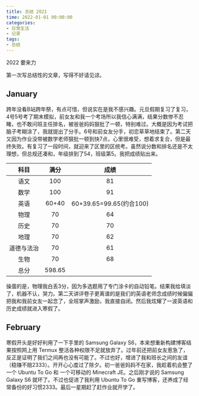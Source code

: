 ```yaml
---
title: 总结 2021
time: 2022-01-01 00:00:00
categories:
- 日常生活
- 记录
tags:
- 总结
---
```

2022 要来力
<!--more-->
第一次写总结性的文章，写得不好请见谅。

## January

跨年没看B站跨年祭，有点可惜，但说实在是我不感兴趣。元旦假期复习了复习，4号5号考了期末模拟，前女友和我一个考场所以我信心满满，结果分数惨不忍睹，也不敢问班主任排名，被爸爸妈妈狠批了一顿，特别难过。大概是因为考试把脑子考糊涂了，我就提出了分手。6号和前女友分手，初恋草草地结束了。第二天又因为作业没带被数学老师狠批一顿到快7点，心里很难受，想着求复合，但是最终失败。有复习了一段时间，就迎来了区里的区统考。虽然说分数和排名还是不太理想，但总规还凑和，年级排到了54，班级第5。我把成绩贴出来。

|科目|满分|成绩|
|:-:|:-:|:-:|
|语文|100|81|
|数学|100|91|
|英语|60+40|60+39.65=99.65(约合100)|
|物理|70|64|
|历史|70|70|
|地理|70|62|
|道德与法治|70|61|
|生物|70|68|
|总分|598.65|

操蛋的是，物理我白丢3分，因为多选题用了专门涂卡的自动铅笔。结果我给填淡了，机器不认，哭力。第二天讲评卷子更离谱的是我们的英语老师念成绩时候偏偏把我和我前女友一起念了，全班掌声激励，我直接自闭。然后我炫耀了一波英语和历史成绩就进入寒假了。

## February

寒假开头是好好利用了一下手里的 Samsung Galaxy S6，本来想重新构建博客结果按照网上用 Termux 整活各种权限不足就放弃了。过年前还把前女友惹急了，反正是证明了我们之间再也没有可能了。不过也好，增进了我和班长之间的友谊（稳赚不赔2333）。开开心心度过了除夕。初一爸爸妈妈不在家，我趁着机会整了一个 Ubuntu To Go 和 一个可移动的 Minecraft JE。之后刚才说的 Samsung Galaxy S6 就坏了。不过也促进了我利用 Ubuntu To Go 重写博客，还养成了经常备份的好习惯2333。最后一星期赶了赶作业就开学了。